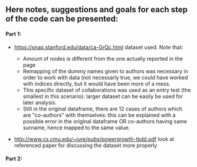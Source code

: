 ## Here notes, suggestions and goals for each step of the code can be presented:

#### Part 1:
  -  https://snap.stanford.edu/data/ca-GrQc.html dataset used. Note that:
        - Amount of nodes is different from the one actually reported in the page
        - Remapping of the dummy names given to authors was necessary in order to work with data (not necessarly true, we could have worked with indices directly, but it would have been more of a mess.
        - This specific dataset of collaborations was used as an entry test (the smallest in this scenario): larger dataset can be easily be used for later analysis.
        - Still in the original dataframe, there are 12 cases of authors which are "co-authors" with themselves: this can be explained with a possible error in the original dataframe OR co-authors having same surname, hence mapped to the same value.
        
  - http://www.cs.cmu.edu/~jure/pubs/powergrowth-tkdd.pdf look at referenced paper for discussing the dataset more properly
#### Part 2:
  
